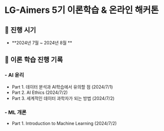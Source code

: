 #  **LG-Aimers 5기 이론학습 & 온라인 해커톤**

## 📅 **진행 시기**
- **2024년 7월 ~ 2024년 8월 **

## 📌 **이론 학습 진행 기록**
### - AI 윤리
- Part 1. 데이터 분석과 AI학습에서 유의할 점 (2024/7/1)
- Part 2. AI Ethics (2024/7/2)
- Part 3. 세계적인 데이터 과학자가 되는 방법 (2024/7/2)

### - ML 개론
- Part 1. Introduction to Machine Learning (2024/7/2)

